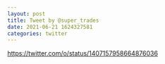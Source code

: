 ```yaml
--- 
layout: post 
title: Tweet by @super_trades 
date: 2021-06-21 1624327581 
categories: twitter 
--- 
```

https://twitter.com/o/status/1407157958664876036